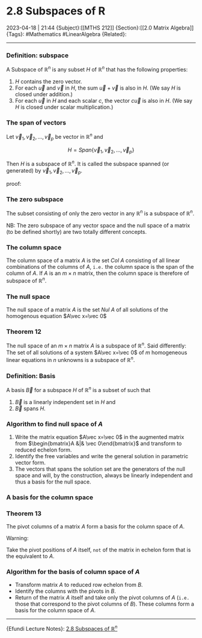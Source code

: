 # 2.8 Subspaces of R
2023-04-18 | 21:44
{Subject}:[[MTHS 212]]
{Section}:[[2.0 Matrix Algebra]]
{Tags}: #Mathematics #LinearAlgebra 
{Related}:

--- 
### Definition: subspace

A Subspace of $\mathbb{R}^n$ is any subset $H$ of $\mathbb{R}^n$ that has the following properties:

1.  $H$ contains the zero vector.
2.  For each $\vec u$ and $\vec v$ in $H$, the sum $\vec u + \vec v$ is also in $H$. (We say $H$ is closed under addition.)
3.  For each $\vec u$ in $H$ and each scalar $c$, the vector $c\vec u$ is also in $H$. (We say $H$ is closed under scalar multiplication.)

### The span of vectors

Let $\vec v_1,\vec v_2,\dots,\vec v_p$ be vector in $\mathbb{R}^n$ and

$$ H=Span\{\vec v_1,\vec v_2,\dots,\vec v_p\} $$

Then $H$ is a subspace of $\mathbb{R}^n$. It is called the subspace spanned (or generated) by $\vec v_1,\vec v_2,\dots,\vec v_p$.

proof:

### The zero subspace

The subset consisting of only the zero vector in any $\mathbb{R}^n$ is a subspace of $\mathbb{R}^n$.

NB: The zero subspace of any vector space and the null space of a matrix (to be defined shortly) are two totally different concepts.

### The column space

The column space of a matrix $A$ is the set $Col~A$ consisting of all linear combinations of the columns of $A$, `i.e.` the column space is the span of the column of $A$. If $A$ is an $m \times n$ matrix, then the column space is therefore of subspace of $\mathbb{R}^n$.

### The null space

The null space of a matrix $A$ is the set $Nul~A$ of all solutions of the homogenous equation $A\vec x=\vec 0$

### Theorem 12

The null space of an $m\times n$ matrix $A$ is a subspace of $\mathbb{R}^n$. Said differently: The set of all solutions of a system $A\vec x=\vec 0$ of $m$ homogeneous linear equations in $n$ unknowns is a subspace of $\mathbb{R}^n$.

### Definition: Basis

A basis $\vec B$ for a subspace $H$ of $\mathbb{R}^n$ is a subset of such that

1.  $\vec B$ is a linearly independent set in $H$ and
2.  $\vec B$ spans $H$.

### Algorithm to find null space of $A$

1.  Write the matrix equation $A\vec x=\vec 0$ in the augmented matrix from $\begin{bmatrix}A &|& \vec 0\end{bmatrix}$ and transform to reduced echelon form.
2.  Identify the free variables and write the general solution in parametric vector form.
3.  The vectors that spans the solution set are the generators of the null space and will, by the construction, always be linearly independent and thus a basis for the null space.

### A basis for the column space

### Theorem 13

The pivot columns of a matrix $A$ form a basis for the column space of $A$.

Warning:

Take the pivot positions of $A$ itself, `not` of the matrix in echelon form that is the equivalent to $A$.

### Algorithm for the basis of column space of $A$

-   Transform matrix $A$ to reduced row echelon from $B$.
-   Identify the columns with the pivots in $B$.
-   Return of the matrix $A$ itself and take only the pivot columns of $A$ (`i.e.` those that correspond to the pivot columns of $B$). These columns form a basis for the column space of $A$.
--- 
{Efundi Lecture Notes}: [2.8 Subspaces of $\mathbb{R}^n$](https://efundi.nwu.ac.za/access/content/group/dcb035b6-0c04-4a4b-ae6d-f100a884060e/Lecture%20notes/Mr%20Majozi/Mths%20212%20Leergedeelte%204.1.pdf)
